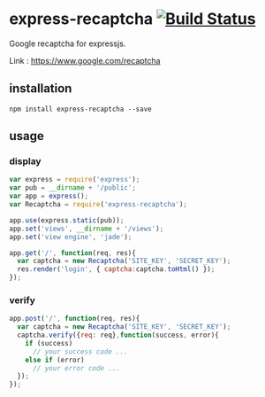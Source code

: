 # express-recaptcha [![Build Status][ci-image]][ci-url]

Google recaptcha for expressjs.

Link : https://www.google.com/recaptcha

## installation
```shell
npm install express-recaptcha --save
```
## usage
### display
```javascript
var express = require('express');
var pub = __dirname + '/public';
var app = express();
var Recaptcha = require('express-recaptcha');

app.use(express.static(pub));
app.set('views', __dirname + '/views');
app.set('view engine', 'jade');

app.get('/', function(req, res){
  var captcha = new Recaptcha('SITE_KEY', 'SECRET_KEY');
  res.render('login', { captcha:captcha.toHtml() });
});
```
### verify
```javascript
app.post('/', function(req, res){
  var captcha = new Recaptcha('SITE_KEY', 'SECRET_KEY');
  captcha.verify({req: req},function(success, error){
    if (success)
      // your success code ...
    else if (error)
      // your error code ...
  });
});
```

[ci-image]: https://travis-ci.org/pdupavillon/express-recaptcha.svg?branch=master
[ci-url]: https://travis-ci.org/pdupavillon/express-recaptcha

